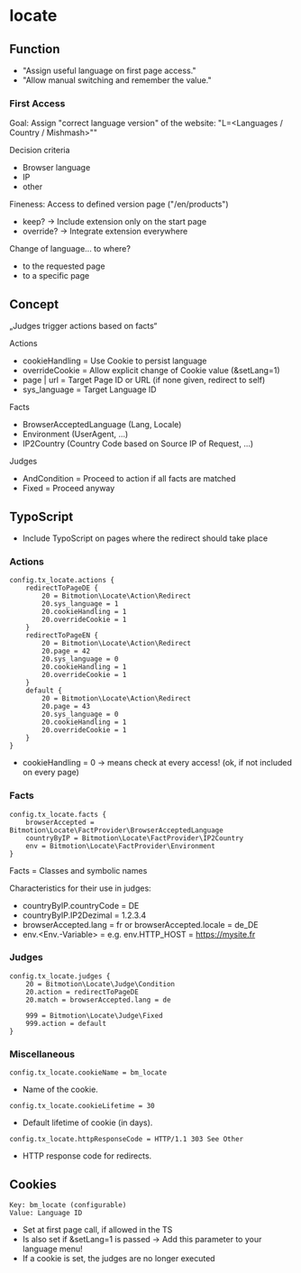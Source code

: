 # locate

## Function

* "Assign useful language on first page access."
* "Allow manual switching and remember the value."

### First Access

Goal: Assign "correct language version" of the website: "L=<Languages / Country / Mishmash>""

Decision criteria
* Browser language
* IP
* other

Fineness: Access to defined version page ("/en/products")
* keep? -> Include extension only on the start page
* override? -> Integrate extension everywhere

Change of language... to where?
* to the requested page
* to a specific page

## Concept

„Judges trigger actions based on facts“

Actions
* cookieHandling = Use Cookie to persist language
* overrideCookie = Allow explicit change of Cookie value (&setLang=1)
* page | url = Target Page ID or URL (if none given, redirect to self)
* sys_language = Target Language ID

Facts
* BrowserAcceptedLanguage (Lang, Locale)
* Environment (UserAgent, ...)
* IP2Country (Country Code based on Source IP of Request, ...)

Judges
* AndCondition = Proceed to action if all facts are matched
* Fixed = Proceed anyway

## TypoScript

* Include TypoScript on pages where the redirect should take place

### Actions
```
config.tx_locate.actions {
    redirectToPageDE {
        20 = Bitmotion\Locate\Action\Redirect
        20.sys_language = 1
        20.cookieHandling = 1
        20.overrideCookie = 1
    }
    redirectToPageEN {
        20 = Bitmotion\Locate\Action\Redirect
        20.page = 42
        20.sys_language = 0
        20.cookieHandling = 1
        20.overrideCookie = 1
    }
    default {
        20 = Bitmotion\Locate\Action\Redirect
        20.page = 43
        20.sys_language = 0
        20.cookieHandling = 1
        20.overrideCookie = 1
    }
}
```
* cookieHandling = 0 -> means check at every access! (ok, if not included on every page)

### Facts
```
config.tx_locate.facts {
    browserAccepted = Bitmotion\Locate\FactProvider\BrowserAcceptedLanguage
    countryByIP = Bitmotion\Locate\FactProvider\IP2Country
    env = Bitmotion\Locate\FactProvider\Environment
}
```
Facts = Classes and symbolic names

Characteristics for their use in judges:
* countryByIP.countryCode = DE
* countryByIP.IP2Dezimal = 1.2.3.4
* browserAccepted.lang = fr or browserAccepted.locale = de_DE
* env.<Env.-Variable> = <value> e.g. env.HTTP_HOST = https://mysite.fr

### Judges
```
config.tx_locate.judges {
    20 = Bitmotion\Locate\Judge\Condition
    20.action = redirectToPageDE
    20.match = browserAccepted.lang = de

    999 = Bitmotion\Locate\Judge\Fixed
    999.action = default
}
```

### Miscellaneous
```
config.tx_locate.cookieName = bm_locate
```
* Name of the cookie.
```
config.tx_locate.cookieLifetime = 30
```
* Default lifetime of cookie (in days).
```
config.tx_locate.httpResponseCode = HTTP/1.1 303 See Other
```
* HTTP response code for redirects.

## Cookies

```
Key: bm_locate (configurable)
Value: Language ID
```
* Set at first page call, if allowed in the TS
* Is also set if &setLang=1 is passed -> Add this parameter to your language menu!
* If a cookie is set, the judges are no longer executed
